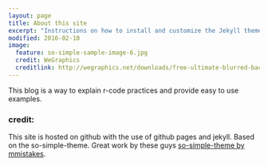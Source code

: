 ```yaml
---
layout: page
title: About this site
excerpt: "Instructions on how to install and customize the Jekyll theme So Simple."
modified: 2016-02-10
image:
  feature: so-simple-sample-image-6.jpg
  credit: WeGraphics
  creditlink: http://wegraphics.net/downloads/free-ultimate-blurred-background-pack/
---
```

This blog is a way to explain r-code practices and provide easy to use examples.






### credit:
This site is hosted on github with the use of github pages and jekyll. Based on the so-simple-theme. Great work by these guys [so-simple-theme by mmistakes](https://github.com/mmistakes/so-simple-theme).